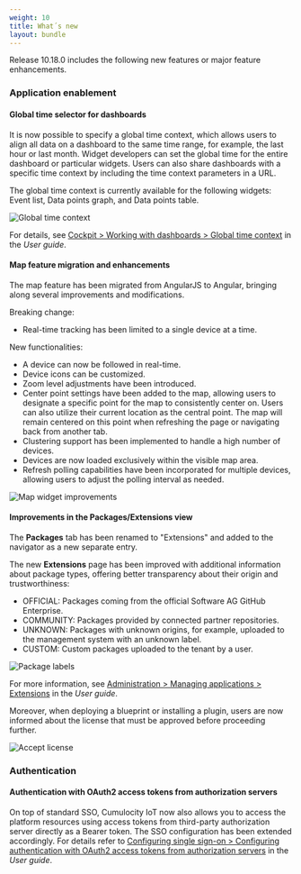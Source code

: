 ```yaml
---
weight: 10
title: What´s new
layout: bundle
---
```


Release 10.18.0 includes the following new features or major feature enhancements.

### Application enablement
#### Global time selector for dashboards

It is now possible to specify a global time context, which allows users to align all data on a dashboard to the same time range, for example, the last hour or last month. Widget developers can set the global time for the entire dashboard or particular widgets. Users can also share dashboards with a specific time context by including the time context parameters in a URL.

The global time context is currently available for the following widgets: Event list, Data points graph, and Data points table.

![Global time context](/images/release-10-18/global-time-context.png)

For details, see [Cockpit > Working with dashboards > Global time context](https://www.cumulocity.com/guides/10.18.0/users-guide/cockpit/#global-time-context) in the *User guide*.

#### Map feature migration and enhancements

The map feature has been migrated from AngularJS to Angular, bringing along several improvements and modifications.

Breaking change:
* Real-time tracking has been limited to a single device at a time.
  
New functionalities:

* A device can now be followed in real-time.
* Device icons can be customized.
* Zoom level adjustments have been introduced.
* Center point settings have been added to the map, allowing users to designate a specific point for the map to consistently center on. Users can also utilize their current location as the central point. The map will remain centered on this point when refreshing the page or navigating back from another tab.
* Clustering support has been implemented to handle a high number of devices.
* Devices are now loaded exclusively within the visible map area.
* Refresh polling capabilities have been incorporated for multiple devices, allowing users to adjust the polling interval as needed.

![Map widget improvements](/images/release-10-18/map-widget-improvements.png)

#### Improvements in the Packages/Extensions view

The **Packages** tab has been renamed to "Extensions" and added to the navigator as a new separate entry.

The new **Extensions** page has been improved with additional information about package types, offering better transparency about their origin and trustworthiness:
  * OFFICIAL: Packages coming from the official Software AG GitHub Enterprise.
  * COMMUNITY: Packages provided by connected partner repositories.
  * UNKNOWN: Packages with unknown origins, for example, uploaded to the management system with an unknown label.
  * CUSTOM: Custom packages uploaded to the tenant by a user.

![Package labels](/images/release-10-18/package-labels.png)

For more information, see [Administration > Managing applications > Extensions](https://www.cumulocity.com/guides/10.18.0/users-guide/administration/#extensions) in the *User guide*.

Moreover, when deploying a blueprint or installing a plugin, users are now informed about the license that must be approved before proceeding further.

![Accept license](/images/release-10-18/accept-license.png)

### Authentication

#### Authentication with OAuth2 access tokens from authorization servers

On top of standard SSO, Cumulocity IoT now also allows you to access the platform resources using access tokens from third-party authorization server directly as a Bearer token. The SSO configuration has been extended accordingly. For details refer to [Configuring single sign-on > Configuring authentication with OAuth2 access tokens from authorization servers](https://cumulocity.com/guides/10.18.0/users-guide/administration/#configuring-authentication-with-oauth2-access-tokens-from-authorization-servers) in the *User guide*.
